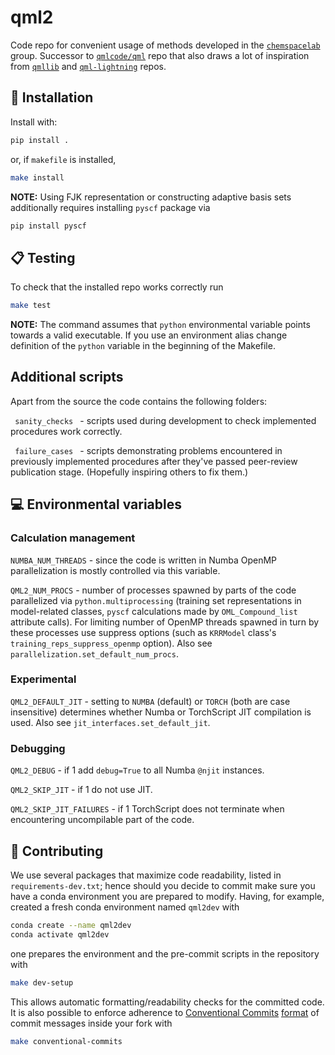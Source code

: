 # qml2

Code repo for convenient usage of methods developed in the [`chemspacelab`](https://github.com/chemspacelab) group. Successor to [`qmlcode/qml`](https://github.com/qmlcode/qml) repo that also draws a lot of inspiration from [`qmllib`](https://github.com/qmlcode/qmllib) and [`qml-lightning`](https://github.com/nickjbrowning/qml-lightning) repos.

## :wrench: Installation

Install with:

   ```bash
   pip install .
   ```
or, if `makefile` is installed,

   ```bash
   make install
   ```
**NOTE:** Using FJK representation or constructing adaptive basis sets additionally requires installing `pyscf` package via

   ```bash
   pip install pyscf
   ```

## :clipboard: Testing

To check that the installed repo works correctly run

   ```bash
   make test
   ```
**NOTE:** The command assumes that `python` environmental variable points towards a valid executable. If you use an environment alias change definition of the `python` variable in the beginning of the Makefile.


## Additional scripts

Apart from the source the code contains the following folders:

<code> sanity_checks </code> - scripts used during development to check implemented procedures work correctly.

<code> failure_cases </code> - scripts demonstrating problems encountered in previously implemented procedures after they've passed peer-review publication stage. (Hopefully inspiring others to fix them.)

## :computer: Environmental variables

### Calculation management

`NUMBA_NUM_THREADS` - since the code is written in Numba OpenMP parallelization is mostly controlled via this variable.

`QML2_NUM_PROCS` - number of processes spawned by parts of the code parallelized via `python.multiprocessing` (training set representations in model-related classes, `pyscf` calculations made by `OML_Compound_list` attribute calls). For limiting number of OpenMP threads spawned in turn by these processes use suppress options (such as `KRRModel` class's `training_reps_suppress_openmp` option). Also see `parallelization.set_default_num_procs`.

### Experimental

`QML2_DEFAULT_JIT` - setting to `NUMBA` (default) or `TORCH` (both are case insensitive) determines whether Numba or TorchScript JIT compilation is used. Also see `jit_interfaces.set_default_jit`.

### Debugging

`QML2_DEBUG` - if 1 add `debug=True` to all Numba `@njit` instances.

`QML2_SKIP_JIT` - if 1 do not use JIT.

`QML2_SKIP_JIT_FAILURES` - if 1 TorchScript does not terminate when encountering uncompilable part of the code.

## :handshake: Contributing

We use several packages that maximize code readability, listed in `requirements-dev.txt`; hence should you decide to commit make sure you have a conda environment you are prepared to modify. Having, for example, created a fresh conda environment named `qml2dev` with

   ```bash
   conda create --name qml2dev
   conda activate qml2dev
   ```
one prepares the environment and the pre-commit scripts in the repository with

   ```bash
   make dev-setup
   ```
This allows automatic formatting/readability checks for the committed code. It is also possible to enforce adherence to [Conventional Commits](https://www.conventionalcommits.org/) [format](https://github.com/pvdlg/conventional-changelog-metahub) of commit messages inside your fork with

   ```bash
   make conventional-commits
   ```
